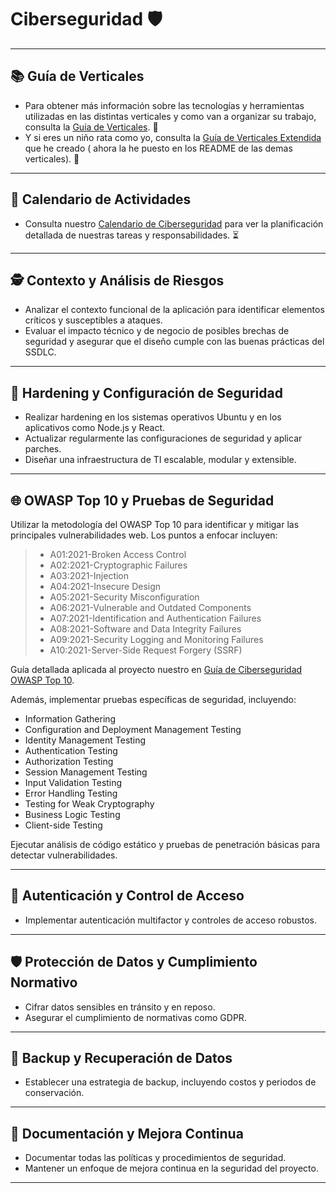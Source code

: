 # Ciberseguridad 🛡️

---

## 📚 Guía de Verticales
- Para obtener más información sobre las tecnologías y herramientas utilizadas en las distintas verticales y como van a organizar su trabajo, consulta la [Guía de Verticales](README_Dependencies/Guia_Verticales_Simple.md). 📖
- Y si eres un niño rata como yo, consulta la [Guía de Verticales Extendida](README_Dependencies/Guia_Verticales_Rata.md) que he creado ( ahora la he puesto en los README de las demas verticales). 🐀

---

## 📅 Calendario de Actividades
- Consulta nuestro [Calendario de Ciberseguridad](README_Dependencies/Calendario.md) para ver la planificación detallada de nuestras tareas y responsabilidades. ⏳

---

## 🕵️ Contexto y Análisis de Riesgos
- Analizar el contexto funcional de la aplicación para identificar elementos críticos y susceptibles a ataques.
- Evaluar el impacto técnico y de negocio de posibles brechas de seguridad y asegurar que el diseño cumple con las buenas prácticas del SSDLC.

---

## 🔐 Hardening y Configuración de Seguridad
- Realizar hardening en los sistemas operativos Ubuntu y en los aplicativos como Node.js y React.
- Actualizar regularmente las configuraciones de seguridad y aplicar parches.
- Diseñar una infraestructura de TI escalable, modular y extensible.

---

## 🌐 OWASP Top 10 y Pruebas de Seguridad
Utilizar la metodología del OWASP Top 10 para identificar y mitigar las principales vulnerabilidades web. Los puntos a enfocar incluyen:
> - A01:2021-Broken Access Control
> - A02:2021-Cryptographic Failures
> - A03:2021-Injection
> - A04:2021-Insecure Design
> - A05:2021-Security Misconfiguration
> - A06:2021-Vulnerable and Outdated Components
> - A07:2021-Identification and Authentication Failures
> - A08:2021-Software and Data Integrity Failures
> - A09:2021-Security Logging and Monitoring Failures
> - A10:2021-Server-Side Request Forgery (SSRF)

Guía detallada aplicada al proyecto nuestro en [Guía de Ciberseguridad OWASP Top 10](README_Dependencies/OWASP10_Guide.md).

Además, implementar pruebas específicas de seguridad, incluyendo:
- Information Gathering
- Configuration and Deployment Management Testing
- Identity Management Testing
- Authentication Testing
- Authorization Testing
- Session Management Testing
- Input Validation Testing
- Error Handling Testing
- Testing for Weak Cryptography
- Business Logic Testing
- Client-side Testing

Ejecutar análisis de código estático y pruebas de penetración básicas para detectar vulnerabilidades.

---

## 🚪 Autenticación y Control de Acceso
- Implementar autenticación multifactor y controles de acceso robustos.

---

## 🛡️ Protección de Datos y Cumplimiento Normativo
- Cifrar datos sensibles en tránsito y en reposo.
- Asegurar el cumplimiento de normativas como GDPR.

---

## 💾 Backup y Recuperación de Datos
- Establecer una estrategia de backup, incluyendo costos y periodos de conservación.

---

## 📝 Documentación y Mejora Continua
- Documentar todas las políticas y procedimientos de seguridad.
- Mantener un enfoque de mejora continua en la seguridad del proyecto.

---
